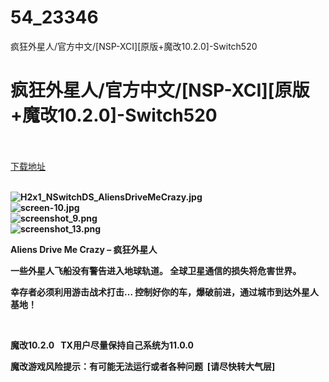 # 54_23346
疯狂外星人/官方中文/[NSP-XCI][原版+魔改10.2.0]-Switch520
# 疯狂外星人/官方中文/[NSP-XCI][原版+魔改10.2.0]-Switch520
 <br/></br>
[下载地址](https://www.switch520.cc/article/23346 "下载地址")
<br/></br>

<p><strong><img title="H2x1_NSwitchDS_AliensDriveMeCrazy.jpg" src="https://www.switch520.cc/muke_img/2021_10_15_f3e3bcc461675.jpg" alt="H2x1_NSwitchDS_AliensDriveMeCrazy.jpg"></strong><br>
<strong><img title="screen-10.jpg" src="https://www.switch520.cc/muke_img/2021_10_15_82f46ce4d3dd7.jpg" alt="screen-10.jpg"></strong><br>
<strong><img title="screenshot_9.png" src="https://www.switch520.cc/muke_img/2021_10_15_09e552b1fa52a.png" alt="screenshot_9.png"></strong><br>
<strong><img title="screenshot_13.png" src="https://www.switch520.cc/muke_img/2021_10_15_b4f3cd24085db.png" alt="screenshot_13.png">&nbsp;</strong></p>
<p><strong>Aliens Drive Me Crazy – 疯狂外星人</strong></p>
<p><strong>一些外星人飞船没有警告进入地球轨道。 全球卫星通信的损失将危害世界。</strong></p>
<p><strong>幸存者必须利用游击战术打击… 控制好你的车，爆破前进，通过城市到达外星人基地！</strong></p>
<p>&nbsp;</p>
<p><strong>魔改10.2.0 &nbsp;&nbsp;TX用户尽量保持自己系统为11.0.0</strong></p>
<p><strong>魔改游戏风险提示：有可能无法运行或者各种问题 &nbsp;[请尽快转大气层]</strong></p>
